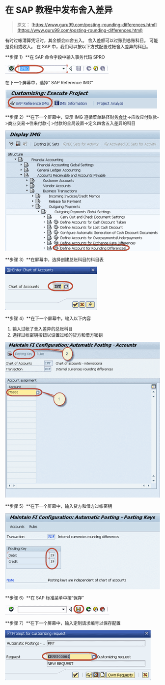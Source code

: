 # 在 SAP 教程中发布舍入差异

> 原文： [https://www.guru99.com/posting-rounding-differences.html](https://www.guru99.com/posting-rounding-differences.html)

有时过帐清算凭证时，其金额会四舍五入。
舍入差额可以过账到总账科目。
可能是费用或收入。
在 SAP 中，我们可以按以下方式配置过帐舍入差异的科目。

**步骤 1）**在 SAP 命令字段中输入事务代码 SPRO

![Posting Rounding Differences in SAP Tutorial](img/1efd4224df1acad17a616e598f37de9b.png)

在下一个屏幕中，选择“ SAP Reference IMG”

![Posting Rounding Differences in SAP Tutorial](img/98f2574a855b1dabc99dc01e5575b07f.png)

**步骤 2）**在下一个屏幕中，显示 IMG 遵循菜单路径财务[会计](/accounting.html)->应收应付账款->商业交易->往来付款-[ >付款的全局设置->定义四舍五入差异的科目

![Posting Rounding Differences in SAP Tutorial](img/fd4db5c44ae3a116007da0e94fb70ea3.png)

**步骤 3）**在屏幕中，选择创建总账科目的科目表

![Posting Rounding Differences in SAP Tutorial](img/48094e3e031d3c365f15c17b229197d9.png)

**步骤 4）**在下一个屏幕中，输入以下内容

1.  输入过帐了舍入差异的总账科目
2.  选择过帐密钥按钮以设置过帐的贷方和借方密钥

![Posting Rounding Differences in SAP Tutorial](img/e3100505b8881b379479a34ac13b27d3.png)

**步骤 5）**在下一个屏幕中，输入贷方和借方过帐密钥

![Posting Rounding Differences in SAP Tutorial](img/4e46518714e4d9f18dff4b8a67eec839.png)

**步骤 6）**在 SAP 标准菜单中按“保存”

![Posting Rounding Differences in SAP Tutorial](img/71d92935dd39b4325e0d959bf03fbe8b.png)

**步骤 7）**在下一个屏幕中，输入定制请求编号以保存配置

![Posting Rounding Differences in SAP Tutorial](img/138cfc4dfec64136706083e9605e6267.png)